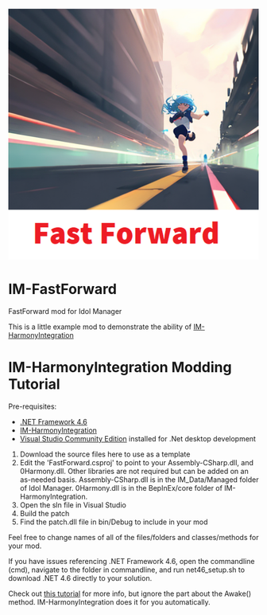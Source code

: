 <p align="center">
  <img src="mod%20assets/thumb.png?raw=true" />
</p>

# IM-FastForward
FastForward mod for Idol Manager

This is a little example mod to demonstrate the ability of [IM-HarmonyIntegration](https://github.com/ui3TD/IM-HarmonyIntegration)

# IM-HarmonyIntegration Modding Tutorial

Pre-requisites: 
- [.NET Framework 4.6](https://dotnet.microsoft.com/en-us/download/dotnet-framework/net46)
- [IM-HarmonyIntegration](https://github.com/ui3TD/IM-HarmonyIntegration)
- [Visual Studio Community Edition](https://visualstudio.microsoft.com/vs/community/) installed for .Net desktop development

1. Download the source files here to use as a template
2. Edit the 'FastForward.csproj' to point to your Assembly-CSharp.dll, and 0Harmony.dll. Other libraries are not required but can be added on an as-needed basis. Assembly-CSharp.dll is in the IM_Data/Managed folder of Idol Manager. 0Harmony.dll is in the BepInEx/core folder of IM-HarmonyIntegration.
3. Open the sln file in Visual Studio
4. Build the patch
5. Find the patch.dll file in bin/Debug to include in your mod

Feel free to change names of all of the files/folders and classes/methods for your mod.

If you have issues referencing .NET Framework 4.6, open the commandline (cmd), navigate to the folder in commandline, and run net46_setup.sh to download .NET 4.6 directly to your solution.

Check out [this tutorial](https://outward.fandom.com/wiki/Mod_development_guide/Harmony) for more info, but ignore the part about the Awake() method. IM-HarmonyIntegration does it for you automatically.
